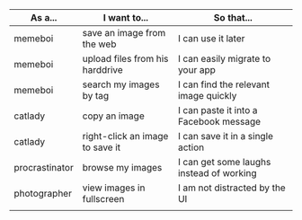 | As a...        | I want to...                    | So that...                               |
|----------------|---------------------------------|------------------------------------------|
| memeboi        | save an image from the web      | I can use it later                       |
| memeboi        | upload files from his harddrive | I can easily migrate to your app         |
| memeboi        | search my images by tag         | I can find the relevant image quickly    |
| catlady        | copy an image                   | I can paste it into a Facebook message   |
| catlady        | right-click an image to save it | I can save it in a single action         |
| procrastinator | browse my images                | I can get some laughs instead of working |
| photographer   | view images in fullscreen       | I am not distracted by the UI            |
|                |                                 |                                          |
